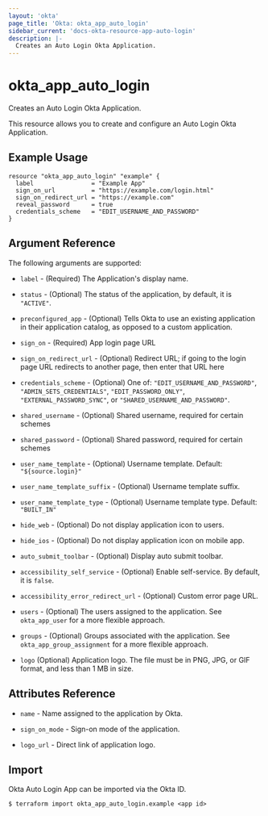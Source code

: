 ```yaml
---
layout: 'okta'
page_title: 'Okta: okta_app_auto_login'
sidebar_current: 'docs-okta-resource-app-auto-login'
description: |-
  Creates an Auto Login Okta Application.
---
```


# okta_app_auto_login

Creates an Auto Login Okta Application.

This resource allows you to create and configure an Auto Login Okta Application.

## Example Usage

```hcl
resource "okta_app_auto_login" "example" {
  label                = "Example App"
  sign_on_url          = "https://example.com/login.html"
  sign_on_redirect_url = "https://example.com"
  reveal_password      = true
  credentials_scheme   = "EDIT_USERNAME_AND_PASSWORD"
}
```

## Argument Reference

The following arguments are supported:

- `label` - (Required) The Application's display name.

- `status` - (Optional) The status of the application, by default, it is `"ACTIVE"`.

- `preconfigured_app` - (Optional) Tells Okta to use an existing application in their application catalog, as opposed to a custom application.

- `sign_on` - (Required) App login page URL

- `sign_on_redirect_url` - (Optional) Redirect URL; if going to the login page URL redirects to another page, then enter that URL here

- `credentials_scheme` - (Optional) One of: `"EDIT_USERNAME_AND_PASSWORD"`, `"ADMIN_SETS_CREDENTIALS"`, `"EDIT_PASSWORD_ONLY"`, `"EXTERNAL_PASSWORD_SYNC"`, or `"SHARED_USERNAME_AND_PASSWORD"`.

- `shared_username` - (Optional) Shared username, required for certain schemes

- `shared_password` - (Optional) Shared password, required for certain schemes

- `user_name_template` - (Optional) Username template. Default: `"${source.login}"`

- `user_name_template_suffix` - (Optional) Username template suffix.

- `user_name_template_type` - (Optional) Username template type. Default: `"BUILT_IN"`

- `hide_web` - (Optional) Do not display application icon to users.

- `hide_ios` - (Optional) Do not display application icon on mobile app.

- `auto_submit_toolbar` - (Optional) Display auto submit toolbar.

- `accessibility_self_service` - (Optional) Enable self-service. By default, it is `false`.

- `accessibility_error_redirect_url` - (Optional) Custom error page URL.

- `users` - (Optional) The users assigned to the application. See `okta_app_user` for a more flexible approach.

- `groups` - (Optional) Groups associated with the application. See `okta_app_group_assignment` for a more flexible approach.

- `logo` (Optional) Application logo. The file must be in PNG, JPG, or GIF format, and less than 1 MB in size.

## Attributes Reference

- `name` - Name assigned to the application by Okta.
  
- `sign_on_mode` - Sign-on mode of the application.

- `logo_url` - Direct link of application logo.

## Import

Okta Auto Login App can be imported via the Okta ID.

```
$ terraform import okta_app_auto_login.example <app id>
```
